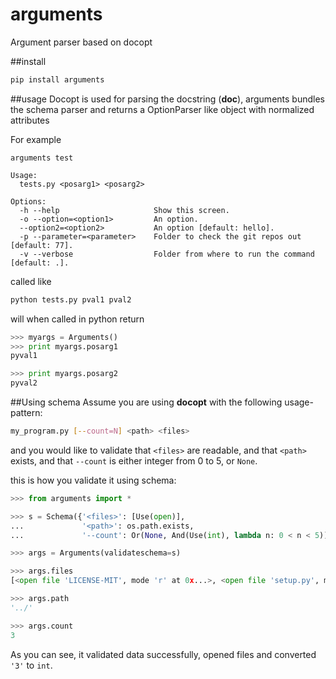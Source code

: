 # arguments
Argument parser based on docopt


##install
```bash
pip install arguments
```

##usage
Docopt is used for parsing the docstring (__doc__), arguments bundles the schema parser and returns a OptionParser like object with normalized attributes

For example
```
arguments test

Usage:
  tests.py <posarg1> <posarg2>

Options:
  -h --help                     Show this screen.
  -o --option=<option1>         An option.
  --option2=<option2>           An option [default: hello].
  -p --parameter=<parameter>    Folder to check the git repos out [default: 77].
  -v --verbose                  Folder from where to run the command [default: .].
```

called like

```bash
python tests.py pval1 pval2
```

will when called in python return

```python
>>> myargs = Arguments()
>>> print myargs.posarg1
pyval1

>>> print myargs.posarg2
pyval2
```





##Using schema
Assume you are using **docopt** with the following usage-pattern:

```bash
my_program.py [--count=N] <path> <files>
```

and you would like to validate that `<files>` are readable, and that
`<path>` exists, and that `--count` is either integer from 0 to 5, or
`None`.

this is how you validate it using schema:

```python
>>> from arguments import *

>>> s = Schema({'<files>': [Use(open)],
...             '<path>': os.path.exists,
...             '--count': Or(None, And(Use(int), lambda n: 0 < n < 5))})

>>> args = Arguments(validateschema=s)

>>> args.files
[<open file 'LICENSE-MIT', mode 'r' at 0x...>, <open file 'setup.py', mode 'r' at 0x...>]

>>> args.path
'../'

>>> args.count
3
```

As you can see, it validated data successfully, opened files and
converted `'3'` to `int`.